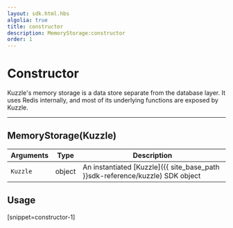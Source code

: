 ```yaml
---
layout: sdk.html.hbs
algolia: true
title: constructor
description: MemoryStorage:constructor
order: 1
---
```

  

# Constructor
Kuzzle's memory storage is a data store separate from the database layer.
It uses Redis internally, and most of its underlying functions are exposed by Kuzzle.

---

## MemoryStorage(Kuzzle)

| Arguments | Type | Description |
|---------------|---------|----------------------------------------|
| `Kuzzle` | object | An instantiated [Kuzzle]({{ site_base_path }}sdk-reference/kuzzle) SDK object |

## Usage

[snippet=constructor-1]
